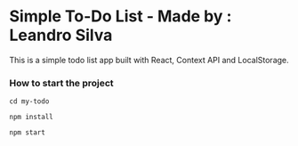 # Simple To-Do List - Made by : Leandro Silva

This is a simple todo list app built with React, Context API and LocalStorage.

### How to start the project ###

`cd my-todo`

`npm install`

`npm start`



